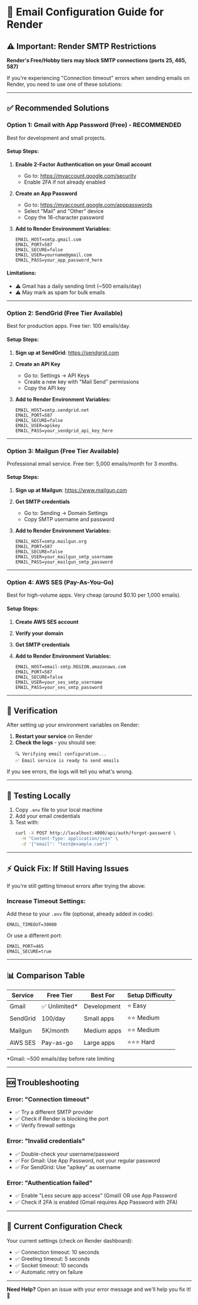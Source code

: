 # 📧 Email Configuration Guide for Render

## ⚠️ Important: Render SMTP Restrictions

**Render's Free/Hobby tiers may block SMTP connections (ports 25, 465, 587)**

If you're experiencing "Connection timeout" errors when sending emails on Render, you need to use one of these solutions:

---

## ✅ **Recommended Solutions**

### **Option 1: Gmail with App Password (Free) - RECOMMENDED**

Best for development and small projects.

#### Setup Steps:

1. **Enable 2-Factor Authentication on your Gmail account**
   - Go to: https://myaccount.google.com/security
   - Enable 2FA if not already enabled

2. **Create an App Password**
   - Go to: https://myaccount.google.com/apppasswords
   - Select "Mail" and "Other" device
   - Copy the 16-character password

3. **Add to Render Environment Variables:**
   ```
   EMAIL_HOST=smtp.gmail.com
   EMAIL_PORT=587
   EMAIL_SECURE=false
   EMAIL_USER=yourname@gmail.com
   EMAIL_PASS=your_app_password_here
   ```

#### Limitations:
- ⚠️ Gmail has a daily sending limit (~500 emails/day)
- ⚠️ May mark as spam for bulk emails

---

### **Option 2: SendGrid (Free Tier Available)**

Best for production apps. Free tier: 100 emails/day.

#### Setup Steps:

1. **Sign up at SendGrid**: https://sendgrid.com

2. **Create an API Key**
   - Go to: Settings → API Keys
   - Create a new key with "Mail Send" permissions
   - Copy the API key

3. **Add to Render Environment Variables:**
   ```
   EMAIL_HOST=smtp.sendgrid.net
   EMAIL_PORT=587
   EMAIL_SECURE=false
   EMAIL_USER=apikey
   EMAIL_PASS=your_sendgrid_api_key_here
   ```

---

### **Option 3: Mailgun (Free Tier Available)**

Professional email service. Free tier: 5,000 emails/month for 3 months.

#### Setup Steps:

1. **Sign up at Mailgun**: https://www.mailgun.com

2. **Get SMTP credentials**
   - Go to: Sending → Domain Settings
   - Copy SMTP username and password

3. **Add to Render Environment Variables:**
   ```
   EMAIL_HOST=smtp.mailgun.org
   EMAIL_PORT=587
   EMAIL_SECURE=false
   EMAIL_USER=your_mailgun_smtp_username
   EMAIL_PASS=your_mailgun_smtp_password
   ```

---

### **Option 4: AWS SES (Pay-As-You-Go)**

Best for high-volume apps. Very cheap (around $0.10 per 1,000 emails).

#### Setup Steps:

1. **Create AWS SES account**
2. **Verify your domain**
3. **Get SMTP credentials**

4. **Add to Render Environment Variables:**
   ```
   EMAIL_HOST=email-smtp.REGION.amazonaws.com
   EMAIL_PORT=587
   EMAIL_SECURE=false
   EMAIL_USER=your_ses_smtp_username
   EMAIL_PASS=your_ses_smtp_password
   ```

---

## 🔧 **Verification**

After setting up your environment variables on Render:

1. **Restart your service** on Render
2. **Check the logs** - you should see:
   ```
   🔍 Verifying email configuration...
   ✅ Email service is ready to send emails
   ```

If you see errors, the logs will tell you what's wrong.

---

## 🧪 **Testing Locally**

1. Copy `.env` file to your local machine
2. Add your email credentials
3. Test with:
   ```bash
   curl -X POST http://localhost:4000/api/auth/forgot-password \
     -H "Content-Type: application/json" \
     -d '{"email": "test@example.com"}'
   ```

---

## ⚡ **Quick Fix: If Still Having Issues**

If you're still getting timeout errors after trying the above:

### **Increase Timeout Settings:**

Add these to your `.env` file (optional, already added in code):
```env
EMAIL_TIMEOUT=30000
```

Or use a different port:
```env
EMAIL_PORT=465
EMAIL_SECURE=true
```

---

## 📊 **Comparison Table**

| Service | Free Tier | Best For | Setup Difficulty |
|---------|-----------|----------|------------------|
| Gmail | ✅ Unlimited* | Development | ⭐ Easy |
| SendGrid | 100/day | Small apps | ⭐⭐ Medium |
| Mailgun | 5K/month | Medium apps | ⭐⭐ Medium |
| AWS SES | Pay-as-go | Large apps | ⭐⭐⭐ Hard |

*Gmail: ~500 emails/day before rate limiting

---

## 🆘 **Troubleshooting**

### Error: "Connection timeout"
- ✅ Try a different SMTP provider
- ✅ Check if Render is blocking the port
- ✅ Verify firewall settings

### Error: "Invalid credentials"
- ✅ Double-check your username/password
- ✅ For Gmail: Use App Password, not your regular password
- ✅ For SendGrid: Use "apikey" as username

### Error: "Authentication failed"
- ✅ Enable "Less secure app access" (Gmail) OR use App Password
- ✅ Check if 2FA is enabled (Gmail requires App Password with 2FA)

---

## 📝 **Current Configuration Check**

Your current settings (check on Render dashboard):
- ✅ Connection timeout: 10 seconds
- ✅ Greeting timeout: 5 seconds  
- ✅ Socket timeout: 10 seconds
- ✅ Automatic retry on failure

---

**Need Help?** Open an issue with your error message and we'll help you fix it! 🚀
